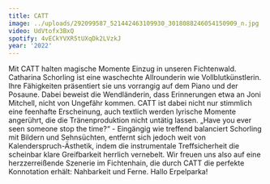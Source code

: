 ```yaml
---
title: CATT
image: ../uploads/292099587_521442463109930_3018088246054150909_n.jpg
video: UdVtofx3BxQ
spotify: 4vECkYVXR5tUXqDk2LVzkJ
year: '2022'
---
```

Mit CATT halten magische Momente Einzug in unseren Fichtenwald. Catharina Schorling ist eine waschechte Allrounderin wie Vollblutkünstlerin. Ihre Fähigkeiten präsentiert sie uns vorrangig auf dem Piano und der Posaune. Dabei beweist die Wendländerin, dass Erinnerungen etwa an Joni Mitchell, nicht von Ungefähr kommen. CATT ist dabei nicht nur stimmlich eine feenhafte Erscheinung, auch textlich werden lyrische Momente angerührt, die die Tränenproduktion nicht untätig lassen. „Have you ever seen someone stop the time?“ - Eingängig wie treffend balanciert Schorling mit Bildern und Sehnsüchten, entfernt sich jedoch weit von Kalenderspruch-Ästhetik, indem die instrumentale Treffsicherheit die scheinbar klare Greifbarkeit herrlich vernebelt. Wir freuen uns also auf eine herzzerreißende Szenerie im Fichtenhain, die durch CATT die perfekte Konnotation erhält: Nahbarkeit und Ferne. Hallo Erpelparka!